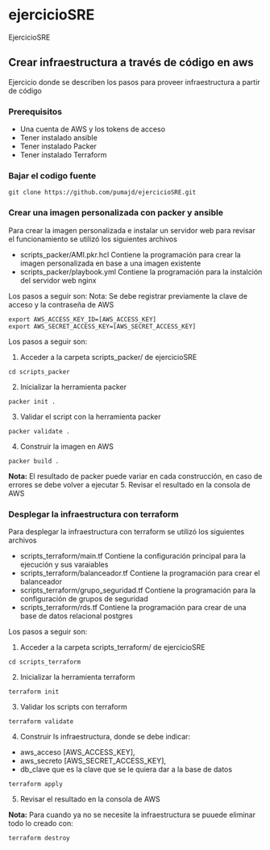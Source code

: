 # ejercicioSRE
EjercicioSRE

## Crear infraestructura a través de código en aws

Ejercicio donde se describen los pasos para proveer infraestructura a partir de código

### Prerequisitos

- Una cuenta de AWS y los tokens de acceso
- Tener instalado ansible
- Tener instalado Packer
- Tener instalado Terraform

### Bajar el codigo fuente

```
git clone https://github.com/pumajd/ejercicioSRE.git
```

### Crear una imagen personalizada con packer y ansible


Para crear la imagen personalizada e instalar un servidor web para revisar el funcionamiento se utilizó los siguientes archivos

- scripts_packer/AMI.pkr.hcl  	Contiene la programación para crear la imagen personalizada en base a una imagen existente
- scripts_packer/playbook.yml	Contiene la programación para la instalción del servidor web nginx

Los pasos a seguir son:
Nota: Se debe registrar previamente la clave de acceso y la contraseña de AWS
```
export AWS_ACCESS_KEY_ID=[AWS_ACCESS_KEY]
export AWS_SECRET_ACCESS_KEY=[AWS_SECRET_ACCESS_KEY]
```
Los pasos a seguir son:

1. Acceder a la carpeta scripts_packer/ de ejercicioSRE
```
cd scripts_packer
```
2. Inicializar la herramienta packer
```
packer init .
```
3. Validar el script con la herramienta packer
```
packer validate .
```
4. Construir la imagen en AWS
```
packer build .
```
**Nota:** El resultado de packer puede variar en cada construcción, en caso de errores se debe volver a ejecutar
5. Revisar el resultado en la consola de AWS



### Desplegar la infraestructura con terraform

Para desplegar la infraestructura con terraform se utilizó los siguientes archivos

- scripts_terraform/main.tf Contiene la configuración principal para la ejecución y sus varaiables
- scripts_terraform/balanceador.tf Contiene la programación para crear el balanceador 
- scripts_terraform/grupo_seguridad.tf Contiene la programación para la configuración de grupos de seguridad
- scripts_terraform/rds.tf Contiene la programación para crear de una base de datos relacional postgres

Los pasos a seguir son:

1. Acceder a la carpeta scripts_terraform/ de ejercicioSRE
```
cd scripts_terraform
```
2. Inicializar la herramienta terraform
```
terraform init
```
3. Validar los scripts con terraform
```
terraform validate
```
4. Construir ls infraestructura, donde se debe indicar:
- aws_acceso [AWS_ACCESS_KEY], 
- aws_secreto [AWS_SECRET_ACCESS_KEY], 
- db_clave que es la clave que se le quiera dar a la base de datos  
```
terraform apply
```
5. Revisar el resultado en la consola de AWS

**Nota:** Para cuando ya no se necesite la infraestructura se puuede eliminar todo lo creado con:
```
terraform destroy
```